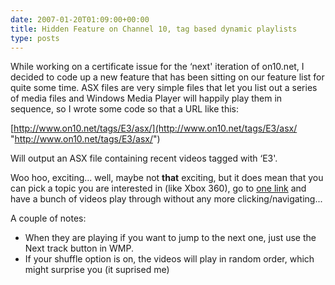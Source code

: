 ```yaml
---
date: 2007-01-20T01:09:00+00:00
title: Hidden Feature on Channel 10, tag based dynamic playlists
type: posts
---
```

While working on a certificate issue for the &#8216;next' iteration of on10.net, I decided to code up a new feature that has been sitting on our feature list for quite some time. ASX files are very simple files that let you list out a series of media files and Windows Media Player will happily play them in sequence, so I wrote some code so that a URL like this:

[http://www.on10.net/tags/E3/asx/](http://www.on10.net/tags/E3/asx/ "http://www.on10.net/tags/E3/asx/")

Will output an ASX file containing recent videos tagged with &#8216;E3'.

Woo hoo, exciting... well, maybe not **that** exciting, but it does mean that you can pick a topic you are interested in (like Xbox 360), go to [one link](http://on10.net/tags/Xbox+360/asx/) and have a bunch of videos play through without any more clicking/navigating...

A couple of notes:

  * When they are playing if you want to jump to the next one, just use the Next track button in WMP.
  * If your shuffle option is on, the videos will play in random order, which might surprise you (it suprised me)

